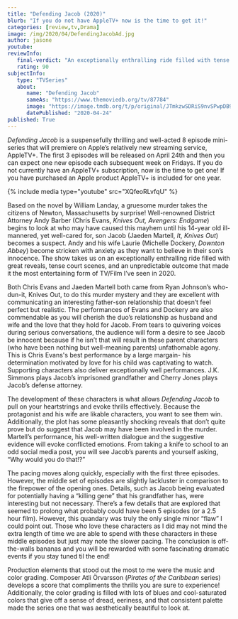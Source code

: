 ```yaml
---
title: "Defending Jacob (2020)"
blurb: "If you do not have AppleTV+ now is the time to get it!"
categories: [review,tv,Drama]
image: /img/2020/04/DefendingJacobAd.jpg
author: jasone
youtube: 
reviewInfo:
   final-verdict: "An exceptionally enthralling ride filled with tense scenes, well-written characters, and an unpredictable outcome!"
   rating: 90
subjectInfo:
   type: "TVSeries"
   about:
      name: "Defending Jacob"
      sameAs: "https://www.themoviedb.org/tv/87784"
      image: "https://image.tmdb.org/t/p/original/JTmkzwSDRiS9nvSPwpDB9fmZj2.jpg"
      datePublished: "2020-04-24"
published: True
---
```

*Defending Jacob* is a suspensefully thrilling and well-acted 8 episode mini-series that will premiere on Apple’s relatively new streaming service, AppleTV+. The first 3 episodes will be released on April 24th and then you can expect one new episode each subsequent week on Fridays. If you do not currently have an AppleTV+ subscription, now is the time to get one! If you have purchased an Apple product AppleTV+ is included for one year.

{%  include media type="youtube" src="XQfeoRLvfqU" %}

Based on the novel by William Landay, a gruesome murder takes the citizens of Newton, Massachusetts by surprise! Well-renowned District Attorney Andy Barber (Chris Evans, *Knives Out, Avengers: Endgame*) begins to look at who may have caused this mayhem until his 14-year old ill-mannered, yet well-cared for, son Jacob (Jaeden Martell, *It, Knives Out*) becomes a suspect. Andy and his wife Laurie (Michelle Dockery, *Downton Abbey*) become stricken with anxiety as they want to believe in their son’s innocence. The show takes us on an exceptionally enthralling ride filled with great reveals, tense court scenes, and an unpredictable outcome that made it the most entertaining form of TV/Film I’ve seen in 2020.

Both Chris Evans and Jaeden Martell both came from Ryan Johnson’s who-dun-it, Knives Out, to do this murder mystery and they are excellent with communicating an interesting father-son relationship that doesn’t feel perfect but realistic. The performances of Evans and Dockery are also commendable as you will cherish the duo’s relationship as husband and wife and the love that they hold for Jacob. From tears to quivering voices during serious conversations, the audience will form a desire to see Jacob be innocent because if he isn’t that will result in these parent characters (who have been nothing but well-meaning parents) unfathomable agony. This is Chris Evans's best performance by a large margain- his determination motivated by love for his child was captivating to watch. Supporting characters also deliver exceptionally well performances. J.K. Simmons plays Jacob’s imprisoned grandfather and Cherry Jones plays Jacob’s defense attorney.

The development of these characters is what allows *Defending Jacob* to pull on your heartstrings and evoke thrills effectively. Because the protagonist and his wife are likable characters, you want to see them win. Additionally, the plot has some pleasantly shocking reveals that don’t quite prove but do suggest that Jacob may have been involved in the murder. Martell’s performance, his well-written dialogue and the suggestive evidence will evoke conflicted emotions. From taking a knife to school to an odd social media post, you will see Jacob’s parents and yourself asking, “Why would you do that!?” 

The pacing moves along quickly, especially with the first three episodes. However, the middle set of episodes are slightly lackluster in comparison to the firepower of the opening ones. Details, such as Jacob being evaluated for potentially having a “killing gene” that his grandfather has, were interesting but not necessary. There’s a few details that are explored that seemed to prolong what probably could have been 5 episodes (or a 2.5 hour film). However, this quandary was truly the only single minor “flaw” I could point out. Those who love these characters as I did may not mind the extra length of time we are able to spend with these characters in these middle episodes but just may note the slower pacing. The conclusion is off-the-walls bananas and you will be rewarded with some fascinating dramatic events if you stay tuned til the end!

Production elements that stood out the most to me were the music and color grading. Composer Atli Örvarsson (*Pirates of the Caribbean* series) develops a score that compliments the thrills you are sure to experience! Additionally, the color grading is filled with lots of blues and cool-saturated colors that give off a sense of dread, eeriness, and that consistent palette made the series one that was aesthetically beautiful to look at.
